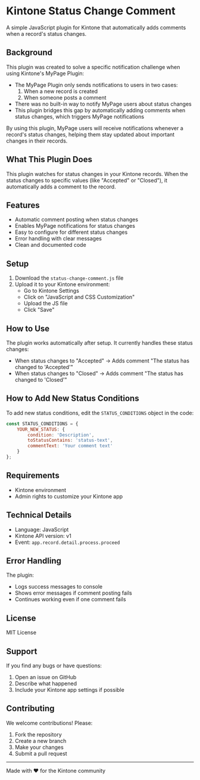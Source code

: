 # Kintone Status Change Comment

A simple JavaScript plugin for Kintone that automatically adds comments when a record's status changes.

## Background

This plugin was created to solve a specific notification challenge when using Kintone's MyPage Plugin:

- The MyPage Plugin only sends notifications to users in two cases:
  1. When a new record is created
  2. When someone posts a comment
- There was no built-in way to notify MyPage users about status changes
- This plugin bridges this gap by automatically adding comments when status changes, which triggers MyPage notifications

By using this plugin, MyPage users will receive notifications whenever a record's status changes, helping them stay updated about important changes in their records.

## What This Plugin Does

This plugin watches for status changes in your Kintone records. When the status changes to specific values (like "Accepted" or "Closed"), it automatically adds a comment to the record.

## Features

- Automatic comment posting when status changes
- Enables MyPage notifications for status changes
- Easy to configure for different status changes
- Error handling with clear messages
- Clean and documented code

## Setup

1. Download the `status-change-comment.js` file
2. Upload it to your Kintone environment:
   - Go to Kintone Settings
   - Click on "JavaScript and CSS Customization"
   - Upload the JS file
   - Click "Save"

## How to Use

The plugin works automatically after setup. It currently handles these status changes:

- When status changes to "Accepted" → Adds comment "The status has changed to 'Accepted'"
- When status changes to "Closed" → Adds comment "The status has changed to 'Closed'"

## How to Add New Status Conditions

To add new status conditions, edit the `STATUS_CONDITIONS` object in the code:

```javascript
const STATUS_CONDITIONS = {
    YOUR_NEW_STATUS: {
        condition: 'Description',
        toStatusContains: 'status-text',
        commentText: 'Your comment text'
    }
};
```

## Requirements

- Kintone environment
- Admin rights to customize your Kintone app

## Technical Details

- Language: JavaScript
- Kintone API version: v1
- Event: `app.record.detail.process.proceed`

## Error Handling

The plugin:
- Logs success messages to console
- Shows error messages if comment posting fails
- Continues working even if one comment fails

## License

MIT License

## Support

If you find any bugs or have questions:
1. Open an issue on GitHub
2. Describe what happened
3. Include your Kintone app settings if possible

## Contributing

We welcome contributions! Please:
1. Fork the repository
2. Create a new branch
3. Make your changes
4. Submit a pull request

---
Made with ❤️ for the Kintone community 